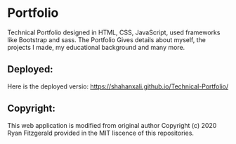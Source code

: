 # Portfolio

Technical Portfolio designed in HTML, CSS, JavaScript, used frameworks like Bootstrap and sass.
The Portfolio Gives details about myself, the projects I made, my educational background and many more.

## Deployed: 
Here is the deployed versio: https://shahanxali.github.io/Technical-Portfolio/


## Copyright:
This web application is modified from original author Copyright (c) 2020 Ryan Fitzgerald provided in the MIT liscence of this repositories.
